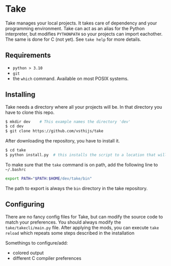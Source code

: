 # Take

Take manages your local projects. It takes care of dependency and your programming environment.
Take can act as an alias for the Python interpreter, but modifies `PYTHONPATH` so your projects can import eachother. The same is done for C (not yet). See `take help` for more details.

## Requirements

- `python > 3.10`
- `git`
- the `which` command. Available on most POSIX systems.

## Installing

Take needs a directory where all your projects will be. In that directory you have to clone this repo.
```sh
$ mkdir dev    # This example names the directory 'dev'
$ cd dev
$ git clone https://github.com/vsthijs/take
```
After downloading the repository, you have to install it.
```sh
$ cd take
$ python install.py  # this installs the script to a location that will be on path.
```
To make sure that the `take` command is on path, add the following line to `~/.bashrc`
```bash
export PATH="$PATH:$HOME/dev/take/bin"
```
The path to export is always the `bin` directory in the take repository.

## Configuring

There are no fancy config files for Take, but can modify the source code to match your preferences.
You should always modify the `take/takecli/main.py` file. After applying the mods, you can execute
`take reload` which repeats some steps described in the installation

Somethings to configure/add:
- colored output
- different C compiler preferences
